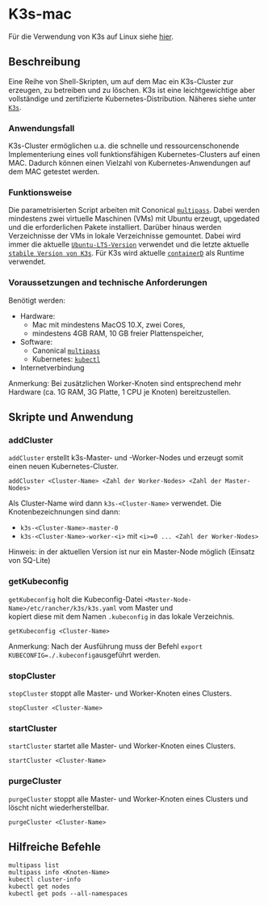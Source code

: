 # K3s-mac
Für die Verwendung von K3s auf Linux siehe [hier](https://github.com/kweronek/k3s).

## Beschreibung
Eine Reihe von Shell-Skripten, um auf dem Mac ein K3s-Cluster zur erzeugen, zu betreiben und zu löschen. K3s ist eine leichtgewichtige aber vollständige und zertifizierte Kubernetes-Distribution. Näheres siehe unter [`K3s`](https://github.com/rancher/k3s).

### Anwendungsfall
K3s-Cluster ermöglichen u.a. die schnelle und ressourcenschonende Implementeriung eines voll funktionsfähigen Kubernetes-Clusters auf einen MAC. Dadurch können einen Vielzahl von Kubernetes-Anwendungen auf dem MAC getestet werden.

### Funktionsweise
Die parametrisierten Script arbeiten mit Cononical [`multipass`](https://multipass/run). Dabei werden mindestens zwei virtuelle Maschinen (VMs) mit Ubuntu erzeugt, upgedated und die erforderlichen Pakete installiert. Darüber hinaus werden Verzeichnisse der VMs in lokale Verzeichnisse gemountet. Dabei wird immer die aktuelle [`Ubuntu-LTS-Version`](https://wiki.ubuntu.com/Releases) verwendet und die letzte aktuelle [`stabile Version von K3s`](https://github.com/rancher/k3s/releases). Für K3s wird aktuelle [`containerD`](https://containerd.io) als Runtime verwendet.

### Voraussetzungen and technische Anforderungen
Benötigt werden:
* Hardware: 
  * Mac mit mindestens MacOS 10.X, zwei Cores, 
  * mindestens 4GB RAM, 10 GB freier Plattenspeicher,
* Software: 
  * Canonical [`multipass`](https://multipass/run)
  * Kubernetes: [`kubectl`](https://kubernetes.io/docs/tasks/tools/install-kubectl/)
* Internetverbindung

Anmerkung: Bei zusätzlichen Worker-Knoten sind entsprechend mehr Hardware (ca. 1G RAM, 3G Platte, 1 CPU je Knoten) bereitzustellen.

## Skripte und Anwendung

### addCluster
`addCluster` erstellt k3s-Master- und -Worker-Nodes und erzeugt somit einen neuen Kubernetes-Cluster.  
```  
addCluster <Cluster-Name> <Zahl der Worker-Nodes> <Zahl der Master-Nodes>  
```
Als Cluster-Name wird dann `k3s-<Cluster-Name>` verwendet. Die Knotenbezeichnungen sind dann:  
* `k3s-<Cluster-Name>-master-0`
* `k3s-<Cluster-Name>-worker-<i>` mit `<i>=0 ... <Zahl der Worker-Nodes>`

Hinweis: in der aktuellen Version ist nur ein Master-Node möglich (Einsatz von SQ-Lite)

### getKubeconfig
`getKubeconfig` holt die Kubeconfig-Datei `<Master-Node-Name>/etc/rancher/k3s/k3s.yaml` vom Master und  
kopiert diese mit dem Namen `.kubeconfig` in das lokale Verzeichnis.
```
getKubeconfig <Cluster-Name>
```
Anmerkung: Nach der Ausführung muss der Befehl `export KUBECONFIG=./.kubeconfig`ausgeführt werden.

### stopCluster
`stopCluster` stoppt alle Master- und Worker-Knoten eines Clusters.
```
stopCluster <Cluster-Name>
```
### startCluster
`startCluster` startet alle Master- und Worker-Knoten eines Clusters.
```
startCluster <Cluster-Name>
```
### purgeCluster
`purgeCluster` stoppt alle Master- und Worker-Knoten eines Clusters und löscht nicht wiederherstellbar.
```
purgeCluster <Cluster-Name>
```
## Hilfreiche Befehle
`multipass list`  
`multipass info <Knoten-Name>`  
`kubectl cluster-info`  
`kubectl get nodes`  
`kubectl get pods --all-namespaces`
